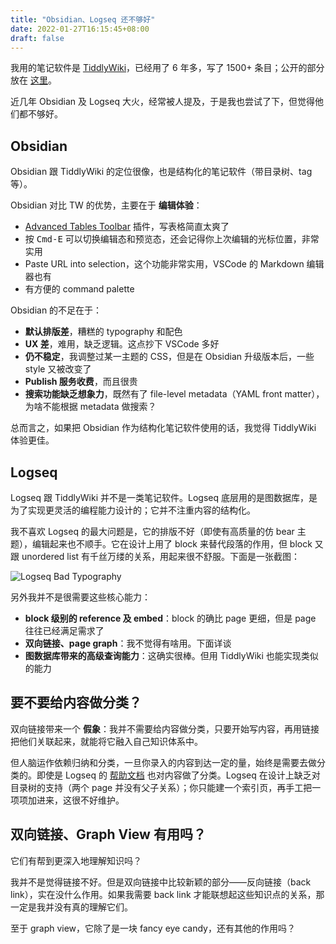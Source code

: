 ```yaml
---
title: "Obsidian、Logseq 还不够好"
date: 2022-01-27T16:15:45+08:00
draft: false
---
```


我用的笔记软件是 [TiddlyWiki](https://tiddlywiki.com/)，已经用了 6 年多，写了 1500+ 条目；公开的部分放在 [这里](https://wiki.zhiheng.io/)。

近几年 Obsidian 及 Logseq 大火，经常被人提及，于是我也尝试了下，但觉得他们都不够好。

## Obsidian

Obsidian 跟 TiddlyWiki 的定位很像，也是结构化的笔记软件（带目录树、tag 等）。

Obsidian 对比 TW 的优势，主要在于 **编辑体验**：

* [Advanced Tables Toolbar](https://github.com/tgrosinger/advanced-tables-obsidian) 插件，写表格简直太爽了
* 按 <kbd>Cmd-E</kbd> 可以切换编辑态和预览态，还会记得你上次编辑的光标位置，非常实用
* Paste URL into selection，这个功能非常实用，VSCode 的 Markdown 编辑器也有
* 有方便的 command palette

Obsidian 的不足在于：

* **默认排版差**，糟糕的 typography 和配色
* **UX 差**，难用，缺乏逻辑。这点抄下 VSCode 多好
* **仍不稳定**，我调整过某一主题的 CSS，但是在 Obsidian 升级版本后，一些 style 又被改变了
* **Publish 服务收费**，而且很贵
* **搜索功能缺乏想象力**，既然有了 file-level metadata（YAML front matter），为啥不能根据 metadata 做搜索？

总而言之，如果把 Obsidian 作为结构化笔记软件使用的话，我觉得 TiddlyWiki 体验更佳。

## Logseq

Logseq 跟 TiddlyWiki 并不是一类笔记软件。Logseq 底层用的是图数据库，是为了实现更灵活的编程能力设计的；它并不注重内容的结构化。

我不喜欢 Logseq 的最大问题是，它的排版不好（即使有高质量的仿 bear 主题），编辑起来也不顺手。它在设计上用了 block 来替代段落的作用，但 block 又跟 unordered list 有千丝万缕的关系，用起来很不舒服。下面是一张截图：

![Logseq Bad Typography](/image/2022/01/logseq-bad-typography.png)

另外我并不是很需要这些核心能力：

* **block 级别的 reference 及 embed**：block 的确比 page 更细，但是 page 往往已经满足需求了
* **双向链接、page graph**：我不觉得有啥用。下面详谈
* **图数据库带来的高级查询能力**：这确实很棒。但用 TiddlyWiki 也能实现类似的能力

## 要不要给内容做分类？

双向链接带来一个 **假象**：我并不需要给内容做分类，只要开始写内容，再用链接把他们关联起来，就能将它融入自己知识体系中。

但人脑运作依赖归纳和分类，一旦你录入的内容到达一定的量，始终是需要去做分类的。即使是 Logseq 的 [帮助文档](https://logseq.github.io/) 也对内容做了分类。Logseq 在设计上缺乏对目录树的支持（两个 page 并没有父子关系）；你只能建一个索引页，再手工把一项项加进来，这很不好维护。

## 双向链接、Graph View 有用吗？

它们有帮到更深入地理解知识吗？

我并不是觉得链接不好。但是双向链接中比较新颖的部分——反向链接（back link），实在没什么作用。如果我需要 back link 才能联想起这些知识点的关系，那一定是我并没有真的理解它们。

至于 graph view，它除了是一块 fancy eye candy，还有其他的作用吗？
